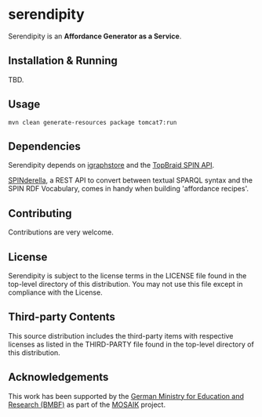 # serendipity
Serendipity is an **Affordance Generator as a Service**.

## Installation & Running
TBD.

## Usage
```
mvn clean generate-resources package tomcat7:run
```

## Dependencies
Serendipity depends on [igraphstore](https://github.com/rmrschub/igraphstore) and the [TopBraid SPIN API](http://topbraid.org/spin/api/).

[SPINderella](https://github.com/rmrschub/spinderella), a REST API to convert between textual SPARQL syntax and the SPIN RDF Vocabulary, comes in handy when building 'affordance recipes'.


## Contributing
Contributions are very welcome.


## License
Serendipity is subject to the license terms in the LICENSE file found in the top-level directory of this distribution.
You may not use this file except in compliance with the License.


## Third-party Contents
This source distribution includes the third-party items with respective licenses as listed in the THIRD-PARTY file found in the top-level directory of this distribution.


## Acknowledgements
This work has been supported by the [German Ministry for Education and Research (BMBF)](http://www.bmbf.de/en/index.html)  as part of the [MOSAIK](https://mosaikprojekt.de/) project.
